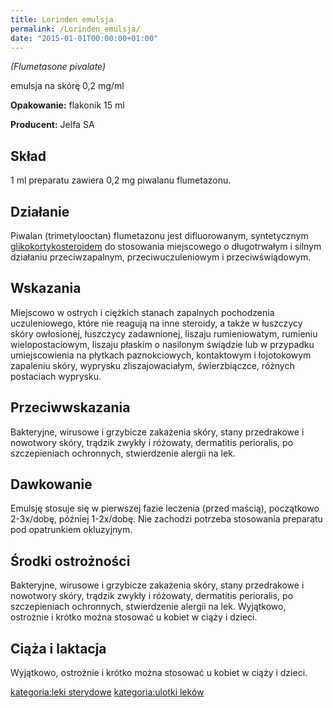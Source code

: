 ```yaml
---
title: Lorinden emulsja
permalink: /Lorinden_emulsja/
date: "2015-01-01T00:00:00+01:00"
---
```


*(Flumetasone pivalate)*

emulsja na skórę 0,2 mg/ml

**Opakowanie:** flakonik 15 ml

**Producent:** Jelfa SA

Skład
-----

1 ml preparatu zawiera 0,2 mg piwalanu flumetazonu.

Działanie
---------

Piwalan (trimetylooctan) flumetazonu jest difluorowanym, syntetycznym [glikokortykosteroidem](/atopedia/sterydy "wikilink") do stosowania miejscowego o długotrwałym i silnym działaniu przeciwzapalnym, przeciwuczuleniowym i przeciwświądowym.

Wskazania
---------

Miejscowo w ostrych i ciężkich stanach zapalnych pochodzenia uczuleniowego, które nie reagują na inne steroidy, a także w łuszczycy skóry owłosionej, łuszczycy zadawnionej, liszaju rumieniowatym, rumieniu wielopostaciowym, liszaju płaskim o nasilonym świądzie lub w przypadku umiejscowienia na płytkach paznokciowych, kontaktowym i łojotokowym zapaleniu skóry, wyprysku zliszajowaciałym, świerzbiączce, różnych postaciach wyprysku.

Przeciwwskazania
----------------

Bakteryjne, wirusowe i grzybicze zakażenia skóry, stany przedrakowe i nowotwory skóry, trądzik zwykły i różowaty, dermatitis perioralis, po szczepieniach ochronnych, stwierdzenie alergii na lek.

Dawkowanie
----------

Emulsję stosuje się w pierwszej fazie leczenia (przed maścią), początkowo 2-3x/dobę, później 1-2x/dobę. Nie zachodzi potrzeba stosowania preparatu pod opatrunkiem okluzyjnym.

Środki ostrożności
------------------

Bakteryjne, wirusowe i grzybicze zakażenia skóry, stany przedrakowe i nowotwory skóry, trądzik zwykły i różowaty, dermatitis perioralis, po szczepieniach ochronnych, stwierdzenie alergii na lek. Wyjątkowo, ostrożnie i krótko można stosować u kobiet w ciąży i dzieci.

Ciąża i laktacja
----------------

Wyjątkowo, ostrożnie i krótko można stosować u kobiet w ciąży i dzieci.

[kategoria:leki sterydowe](/atopedia/kategoria:leki_sterydowe "wikilink") [kategoria:ulotki leków](/atopedia/kategoria:ulotki_leków "wikilink")